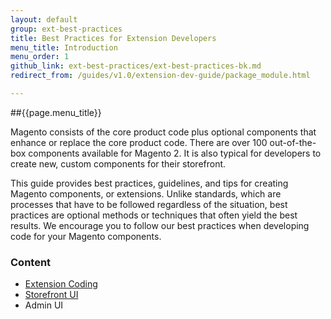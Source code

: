 ```yaml
---
layout: default
group: ext-best-practices
title: Best Practices for Extension Developers
menu_title: Introduction
menu_order: 1
github_link: ext-best-practices/ext-best-practices-bk.md
redirect_from: /guides/v1.0/extension-dev-guide/package_module.html

---
```


##{{page.menu_title}}

Magento consists of the core product code plus optional components that enhance or replace the core product code. There are over 100 out-of-the-box components available for Magento 2. It is also typical for developers to create new, custom components for their storefront.

This guide provides best practices, guidelines, and tips for creating Magento components, or extensions. Unlike standards, which are processes that have to be followed regardless of the situation, best practices are optional methods or techniques that often yield the best results. We encourage you to follow our best practices when developing code for your Magento components.

### Content

* [Extension Coding]({{site.gdeurl}}ext-best-practices/extension-coding/coding-best-practices.html)
* [Storefront UI]({{site.gdeurl}}ext-best-practices/storefront-ui/storefront-best-practices.html)
* Admin UI
